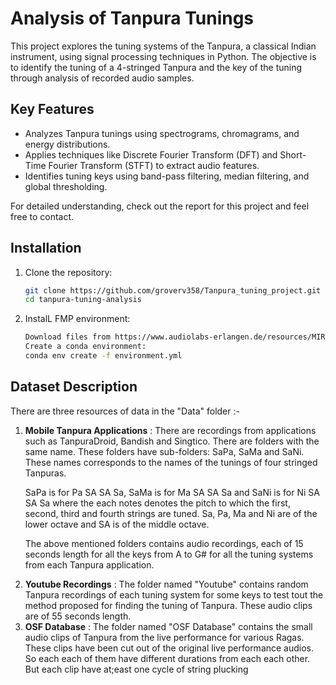 # Analysis of Tanpura Tunings

This project explores the tuning systems of the Tanpura, a classical Indian instrument, using signal processing techniques in Python. The objective is to identify the tuning of a 4-stringed Tanpura and the key of the tuning through analysis of recorded audio samples.

## Key Features

- Analyzes Tanpura tunings using spectrograms, chromagrams, and energy distributions.
- Applies techniques like Discrete Fourier Transform (DFT) and Short-Time Fourier Transform (STFT) to extract audio features.
- Identifies tuning keys using band-pass filtering, median filtering, and global thresholding.

For detailed understanding, check out the report for this project and feel free to contact.

## Installation

1. Clone the repository:
   ```bash
   git clone https://github.com/groverv358/Tanpura_tuning_project.git
   cd tanpura-tuning-analysis
2. InstalL FMP environment:
   ```bash
   Download files from https://www.audiolabs-erlangen.de/resources/MIR/FMP/FMP_1.2.6.zip
   Create a conda environment:
   conda env create -f environment.yml

## Dataset Description

There are three resources of data in the "Data" folder :-
1. <b>Mobile Tanpura Applications</b> : There are recordings from applications such as TanpuraDroid, Bandish and Singtico. There are folders with the same name. These folders have sub-folders: SaPa, SaMa and SaNi. These names corresponds to the names of the tunings of four stringed Tanpuras. <p> SaPa is for Pa SA SA Sa, SaMa is for Ma SA SA Sa and SaNi is for Ni SA SA Sa where the each notes denotes the pitch to which the first, second, third and fourth strings are tuned. Sa, Pa, Ma and Ni are of the lower octave and SA is of the middle octave. </p> <p>The above mentioned folders contains audio recordings, each of 15 seconds length for all the keys from A to G# for all the tuning systems from each Tanpura application.</p>
2. <b>Youtube Recordings</b> : The folder named "Youtube" contains random  Tanpura recordings of each tuning system for some keys to test tout the method proposed for finding the tuning of Tanpura. These audio clips are of 55 seconds length.
3. <b>OSF Database</b> : The folder named "OSF Database" contains the small audio clips of Tanpura from the live performance for various Ragas. These clips have been cut out of the original live performance audios. So each each of them have different durations from each each other. But each clip have at;east one cycle of string plucking
